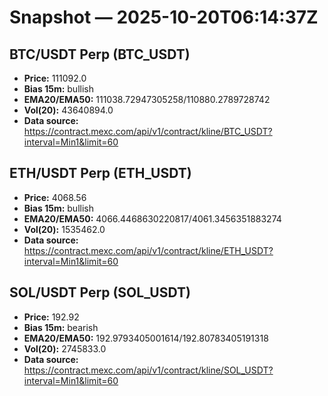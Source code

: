 # Snapshot — 2025-10-20T06:14:37Z

## BTC/USDT Perp (BTC_USDT)
- **Price:** 111092.0
- **Bias 15m:** bullish
- **EMA20/EMA50:** 111038.72947305258/110880.2789728742
- **Vol(20):** 43640894.0
- **Data source:** https://contract.mexc.com/api/v1/contract/kline/BTC_USDT?interval=Min1&limit=60

## ETH/USDT Perp (ETH_USDT)
- **Price:** 4068.56
- **Bias 15m:** bullish
- **EMA20/EMA50:** 4066.4468630220817/4061.3456351883274
- **Vol(20):** 1535462.0
- **Data source:** https://contract.mexc.com/api/v1/contract/kline/ETH_USDT?interval=Min1&limit=60

## SOL/USDT Perp (SOL_USDT)
- **Price:** 192.92
- **Bias 15m:** bearish
- **EMA20/EMA50:** 192.9793405001614/192.80783405191318
- **Vol(20):** 2745833.0
- **Data source:** https://contract.mexc.com/api/v1/contract/kline/SOL_USDT?interval=Min1&limit=60
